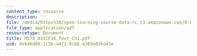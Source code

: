 ```yaml
---
content_type: resource
description: ''
file: /media/https%3A/open-learning-course-data-rc.s3.amazonaws.com/8-03sc-physics-iii-vibrations-and-waves-fall-2016/8eb46d081c5ba4728cbbb369a03ba45e_MIT8_03SCF16_Text_Ch1.pdf
file_type: application/pdf
resourcetype: Document
title: MIT8_03SCF16_Text_Ch1.pdf
uid: 8eb46d08-1c5b-a472-8cbb-b369a03ba45e
---
```

